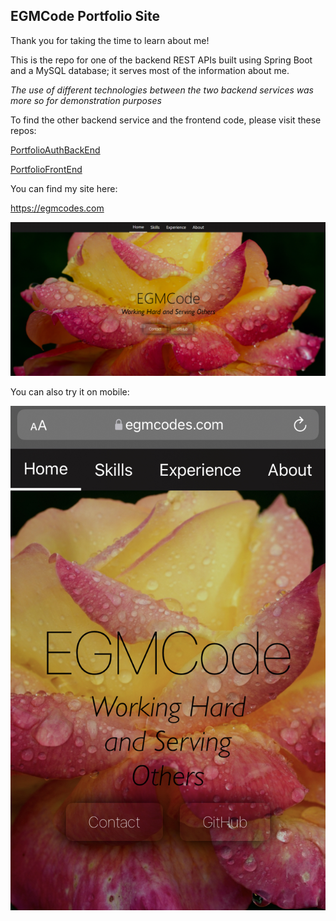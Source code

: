 EGMCode Portfolio Site
---------------------------
 
Thank you for taking the time to learn about me!

This is the repo for one of the backend REST APIs built 
using Spring Boot and a MySQL database; it serves most 
of the information about me. 

*The use of different technologies between the two backend
services was more so for demonstration purposes*

To find the other backend service and the frontend code,
please visit these repos:

<p><a href='https://github.com/egmcode/PortfolioAuthBackEnd'>PortfolioAuthBackEnd</a></p>
<p><a href='https://github.com/egmcode/PortfolioFrontEnd'>PortfolioFrontEnd</a></p>

You can find my site here:

https://egmcodes.com

![](ReadMeScreenShot.png)

You can also try it on mobile:

![](ReadMeMobileScreenShot.jpeg)